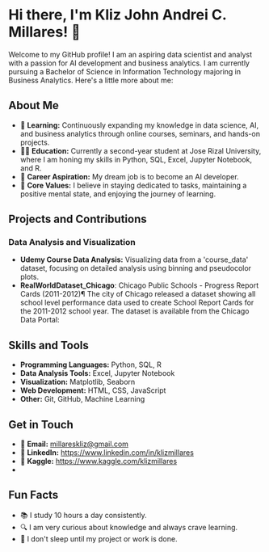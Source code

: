 # Hi there, I'm Kliz John Andrei C. Millares! 👋

Welcome to my GitHub profile! I am an aspiring data scientist and analyst with a passion for AI development and business analytics. I am currently pursuing a Bachelor of Science in Information Technology majoring in Business Analytics. Here's a little more about me:

## About Me

- 🌱 **Learning:** Continuously expanding my knowledge in data science, AI, and business analytics through online courses, seminars, and hands-on projects.
- 👨‍🎓 **Education:** Currently a second-year student at Jose Rizal University, where I am honing my skills in Python, SQL, Excel, Jupyter Notebook, and R.
- 💼 **Career Aspiration:** My dream job is to become an AI developer.
- 🌟 **Core Values:** I believe in staying dedicated to tasks, maintaining a positive mental state, and enjoying the journey of learning.

## Projects and Contributions

### Data Analysis and Visualization
- **Udemy Course Data Analysis:** Visualizing data from a 'course_data' dataset, focusing on detailed analysis using binning and pseudocolor plots.
- **RealWorldDataset_Chicago**: Chicago Public Schools - Progress Report Cards (2011-2012)¶ The city of Chicago released a dataset showing all school level performance data used to create School Report Cards for the 2011-2012 school year. The dataset is available from the Chicago Data Portal:

## Skills and Tools
- **Programming Languages:** Python, SQL, R
- **Data Analysis Tools:** Excel, Jupyter Notebook
- **Visualization:** Matplotlib, Seaborn
- **Web Development:** HTML, CSS, JavaScript
- **Other:** Git, GitHub, Machine Learning

## Get in Touch
- 📧 **Email:** millareskliz@gmail.com
- 💼 **LinkedIn:** https://www.linkedin.com/in/klizmillares
- 🏅 **Kaggle:** https://www.kaggle.com/klizmillares
- 
## Fun Facts
- 📚 I study 10 hours a day consistently.
- 🔍 I am very curious about knowledge and always crave learning.
- 💪 I don't sleep until my project or work is done.

<!---
kliz-andrei/kliz-andrei is a ✨ special ✨ repository because its `README.md` (this file) appears on your GitHub profile.
You can click the Preview link to take a look at your changes.
--->
